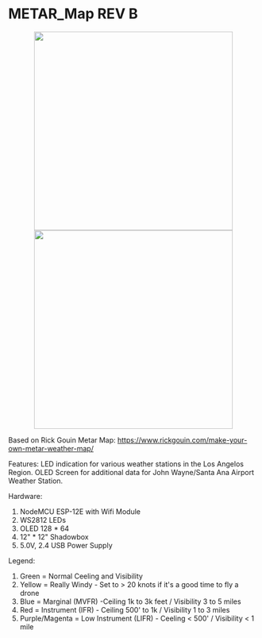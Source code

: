 # METAR_Map REV B

<p align="center">
  <img src=https://github.com/schu-lab/METAR_Map/blob/main/IMG_9553.jpg height="400" />
  <img src=https://github.com/schu-lab/METAR_Map/blob/main/IMG_9548.jpg height="400" />
</p>

Based on Rick Gouin Metar Map: https://www.rickgouin.com/make-your-own-metar-weather-map/

Features:
LED indication for various weather stations in the Los Angelos Region.
OLED Screen for additional data for John Wayne/Santa Ana Airport Weather Station.


Hardware:
1. NodeMCU ESP-12E with Wifi Module
2. WS2812 LEDs
3. OLED 128 * 64
4. 12" * 12" Shadowbox
5. 5.0V, 2.4 USB Power Supply

Legend:
1.  Green = Normal Ceeling and Visibility
2.  Yellow = Really Windy - Set to > 20 knots if it's a good time to fly a drone
3.  Blue = Marginal (MVFR) -Ceiling 1k to 3k feet / Visibility 3 to 5 miles
4.  Red = Instrument (IFR) - Ceiling 500' to 1k / Visibility 1 to 3 miles
5.  Purple/Magenta = Low Instrument (LIFR) - Ceeling < 500' / Visibility < 1 mile
